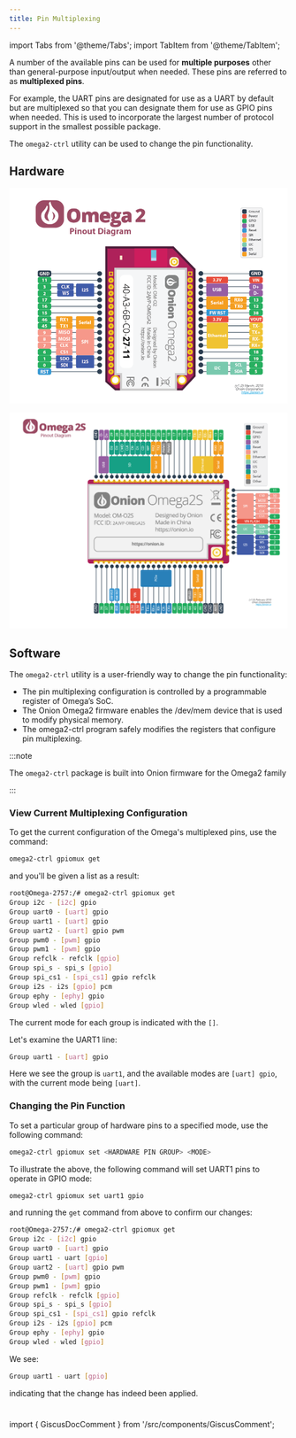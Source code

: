 ```yaml
---
title: Pin Multiplexing
---
```


import Tabs from '@theme/Tabs';
import TabItem from '@theme/TabItem';

A number of the available pins can be used for **multiple purposes** other than general-purpose input/output when needed. These pins are referred to as **multiplexed pins**.

For example, the UART pins are designated for use as a UART by default but are multiplexed so that you can designate them for use as GPIO pins when needed. This is used to incorporate the largest number of protocol support in the smallest possible package.

The `omega2-ctrl` utility can be used to change the pin functionality.

## Hardware

<Tabs>
  <TabItem value="omega2" label="Omega2" default>

![omega2-pinout-diagram](./assets/omega2-pinout.png)

  </TabItem>
  <TabItem value="omega2s" label="Omega2S">

![omega2s-pinout-diagram](./assets/omega2s-pinout.png)

  </TabItem>
</Tabs>

## Software

The `omega2-ctrl` utility is a user-friendly way to change the pin functionality:

 - The pin multiplexing configuration is controlled by a programmable register of Omega’s SoC.
 - The Onion Omega2 firmware enables the /dev/mem device that is used to modify physical memory.
 - The omega2-ctrl program safely modifies the registers that configure pin multiplexing.

:::note

The `omega2-ctrl` package is built into Onion firmware for the Omega2 family

:::

### View Current Multiplexing Configuration

To get the current configuration of the Omega's multiplexed pins, use the command:

```bash
omega2-ctrl gpiomux get
```
and you'll be given a list as a result:

```bash
root@Omega-2757:/# omega2-ctrl gpiomux get
Group i2c - [i2c] gpio
Group uart0 - [uart] gpio
Group uart1 - [uart] gpio
Group uart2 - [uart] gpio pwm
Group pwm0 - [pwm] gpio
Group pwm1 - [pwm] gpio
Group refclk - refclk [gpio]
Group spi_s - spi_s [gpio]
Group spi_cs1 - [spi_cs1] gpio refclk
Group i2s - i2s [gpio] pcm
Group ephy - [ephy] gpio
Group wled - wled [gpio]
```

The current mode for each group is indicated with the `[]`.

Let's examine the UART1 line:

```bash
Group uart1 - [uart] gpio
```
Here we see the group is `uart1`, and the available modes are `[uart] gpio`, with the current mode being `[uart]`.

### Changing the Pin Function

To set a particular group of hardware pins to a specified mode, use the following command:

```bash
omega2-ctrl gpiomux set <HARDWARE PIN GROUP> <MODE>
```

To illustrate the above, the following command will set UART1 pins to operate in GPIO mode:

```bash
omega2-ctrl gpiomux set uart1 gpio
```

and running the `get` command from above to confirm our changes:

```bash
root@Omega-2757:/# omega2-ctrl gpiomux get
Group i2c - [i2c] gpio
Group uart0 - [uart] gpio
Group uart1 - uart [gpio]
Group uart2 - [uart] gpio pwm
Group pwm0 - [pwm] gpio
Group pwm1 - [pwm] gpio
Group refclk - refclk [gpio]
Group spi_s - spi_s [gpio]
Group spi_cs1 - [spi_cs1] gpio refclk
Group i2s - i2s [gpio] pcm
Group ephy - [ephy] gpio
Group wled - wled [gpio]
```

We see:

```bash
Group uart1 - uart [gpio]
```
indicating that the change has indeed been applied.

<!-- comment section -->
#
import { GiscusDocComment } from '/src/components/GiscusComment';

<GiscusDocComment /> 
